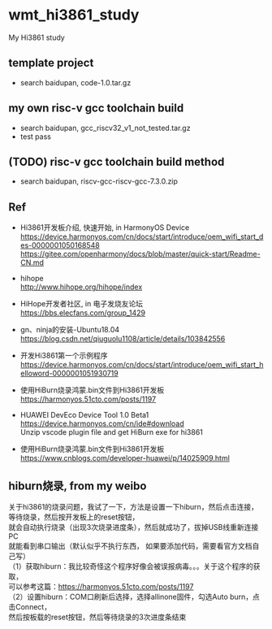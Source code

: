 # wmt_hi3861_study
My Hi3861 study

## template project  
* search baidupan, code-1.0.tar.gz  

## my own risc-v gcc toolchain build  
* search baidupan, gcc_riscv32_v1_not_tested.tar.gz  
* test pass  

## (TODO) risc-v gcc toolchain build method    
* search baidupan, riscv-gcc-riscv-gcc-7.3.0.zip  

## Ref  
* Hi3861开发板介绍, 快速开始, in HarmonyOS Device    
https://device.harmonyos.com/cn/docs/start/introduce/oem_wifi_start_des-0000001050168548  
https://gitee.com/openharmony/docs/blob/master/quick-start/Readme-CN.md  

* hihope  
http://www.hihope.org/hihope/index  

* HiHope开发者社区, in 电子发烧友论坛    
https://bbs.elecfans.com/group_1429  

* gn、ninja的安装-Ubuntu18.04  
https://blog.csdn.net/qiuguolu1108/article/details/103842556  

* 开发Hi3861第一个示例程序  
https://device.harmonyos.com/cn/docs/start/introduce/oem_wifi_start_helloword-0000001051930719  

* 使用HiBurn烧录鸿蒙.bin文件到Hi3861开发板  
https://harmonyos.51cto.com/posts/1197  

* HUAWEI DevEco Device Tool 1.0 Beta1  
https://device.harmonyos.com/cn/ide#download  
Unzip vscode plugin file and get HiBurn exe for hi3861     

* 使用HiBurn烧录鸿蒙.bin文件到Hi3861开发板  
https://www.cnblogs.com/developer-huawei/p/14025909.html  

## hiburn烧录, from my weibo    
关于hi3861的烧录问题，我试了一下，方法是设置一下hiburn，然后点击连接，  
等待烧录，然后按开发板上的reset按钮，  
就会自动执行烧录（出现3次烧录进度条），然后就成功了，拔掉USB线重新连接PC  
就能看到串口输出（默认似乎不执行东西，  如果要添加代码，需要看官方文档自己写）  
（1）获取hiburn：我比较奇怪这个程序好像会被误报病毒。。。关于这个程序的获取，  
可以参考这篇：https://harmonyos.51cto.com/posts/1197   
（2）设置hiburn：COM口刷新后选择，选择allinone固件，勾选Auto burn，点击Connect，  
然后按板载的reset按钮，然后等待烧录的3次进度条结束  
